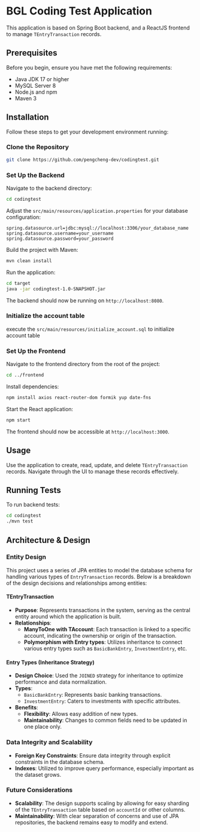 
# BGL Coding Test Application

This application is based on Spring Boot backend, and a ReactJS frontend to manage `TEntryTransaction` records.

## Prerequisites

Before you begin, ensure you have met the following requirements:
- Java JDK 17 or higher
- MySQL Server 8
- Node.js and npm
- Maven 3

## Installation

Follow these steps to get your development environment running:

### Clone the Repository

```bash
git clone https://github.com/pengcheng-dev/codingtest.git
```

### Set Up the Backend

Navigate to the backend directory:
```bash
cd codingtest
```

Adjust the `src/main/resources/application.properties` for your database configuration:

```properties
spring.datasource.url=jdbc:mysql://localhost:3306/your_database_name
spring.datasource.username=your_username
spring.datasource.password=your_password
```

Build the project with Maven:

```bash
mvn clean install
```

Run the application:

```bash
cd target
java -jar codingtest-1.0-SNAPSHOT.jar
```

The backend should now be running on `http://localhost:8080`.

### Initialize the account table
execute the `src/main/resources/initialize_account.sql` to initialize account table

### Set Up the Frontend

Navigate to the frontend directory from the root of the project:

```bash
cd ../frontend
```

Install dependencies:

```bash
npm install axios react-router-dom formik yup date-fns
```

Start the React application:

```bash
npm start
```

The frontend should now be accessible at `http://localhost:3000`.

## Usage

Use the application to create, read, update, and delete `TEntryTransaction` records. Navigate through the UI to manage these records effectively.

## Running Tests

To run backend tests:

```bash
cd codingtest
./mvn test
```

## Architecture & Design

### Entity Design

This project uses a series of JPA entities to model the database schema for handling various types of `EntryTransaction` records. Below is a breakdown of the design decisions and relationships among entities:

#### TEntryTransaction
- **Purpose**: Represents transactions in the system, serving as the central entity around which the application is built.
- **Relationships**:
    - **ManyToOne with TAccount**: Each transaction is linked to a specific account, indicating the ownership or origin of the transaction.
    - **Polymorphism with Entry types**: Utilizes inheritance to connect various entry types such as `BasicBankEntry`, `InvestmentEntry`, etc.

#### Entry Types (Inheritance Strategy)
- **Design Choice**: Used the `JOINED` strategy for inheritance to optimize performance and data normalization.
- **Types**:
    - `BasicBankEntry`: Represents basic banking transactions.
    - `InvestmentEntry`: Caters to investments with specific attributes.
- **Benefits**:
    - **Flexibility**: Allows easy addition of new types.
    - **Maintainability**: Changes to common fields need to be updated in one place only.

### Data Integrity and Scalability
- **Foreign Key Constraints**: Ensure data integrity through explicit constraints in the database schema.
- **Indexes**: Utilized to improve query performance, especially important as the dataset grows.

### Future Considerations
- **Scalability**: The design supports scaling by allowing for easy sharding of the `TEntryTransaction` table based on `accountId` or other columns.
- **Maintainability**: With clear separation of concerns and use of JPA repositories, the backend remains easy to modify and extend.